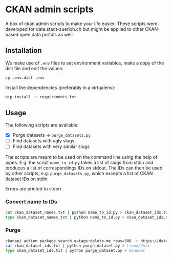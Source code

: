 CKAN admin scripts
==================

A box of ckan admin scripts to make your life easier. These scripts were developed for data.stadt-zuerich.ch but might be applied to other CKAN-based open data portals as well.

## Installation

We make use of `.env` files to set environment variables, make a copy of the dist file and edit the values:

```bash
cp .env.dist .env
```

Install the dependencies (preferably in a virtualenv):

```bash
pip install -r requirements.txt
```

## Usage

The following scripts are available:

- [x] Purge datasets -> `purge_datasets.py`
- [ ] Find datasets with ugly slugs
- [ ] Find datasets with very similar slugs

The scripts are meant to be used on the command line using the help of pipes.
E.g. the script `name_to_id.py` takes a list of slugs from stdin and produces a list of correspondings IDs on stdout.
The IDs can then be used by other scripts, e.g. `purge_datasets.py`, which excepts a list of CKAN dataset IDs on stdin.

Errors are printed to stderr.

### Convert name to IDs
```bash
cat ckan_dataset_names.txt | python name_to_id.py > ckan_dataset_ids.txt # Linux/Unix
type ckan_dataset_names.txt | python name_to_id.py > ckan_dataset_ids.txt # Windows
```

### Purge
```bash
ckanapi action package_search q=tags:delete-me rows=500 -r https://data.stadt-zuerich.ch | jq -r ".results|.[]|.name" > ckan_dataset_ids.txt
cat ckan_dataset_ids.txt | python purge_dataset.py # Linux/Unix
type ckan_dataset_ids.txt | python purge_dataset.py # Windows
```
